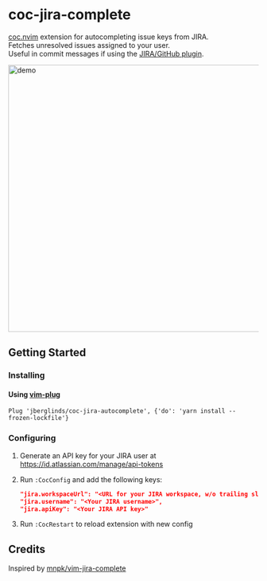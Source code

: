 # coc-jira-complete
[coc.nvim](https://github.com/neoclide/coc.nvim) extension for autocompleting issue keys from JIRA.  
Fetches unresolved issues assigned to your user.  
Useful in commit messages if using the [JIRA/GitHub plugin](https://github.com/marketplace/jira-software-github).

<img width="536" alt="demo" src="https://user-images.githubusercontent.com/6368728/64489737-d1c6d500-d256-11e9-8819-3a75c5ee8046.png">

## Getting Started
### Installing
#### Using [vim-plug](https://github.com/junegunn/vim-plug)
```vim
Plug 'jberglinds/coc-jira-autocomplete', {'do': 'yarn install --frozen-lockfile'}
```

### Configuring
1. Generate an API key for your JIRA user at https://id.atlassian.com/manage/api-tokens
2. Run `:CocConfig` and add the following keys:

    ```json
    "jira.workspaceUrl": "<URL for your JIRA workspace, w/o trailing slash>",
    "jira.username": "<Your JIRA username>",
    "jira.apiKey": "<Your JIRA API key>"
    ```
3. Run `:CocRestart` to reload extension with new config

## Credits
Inspired by [mnpk/vim-jira-complete](https://github.com/mnpk/vim-jira-complete)
